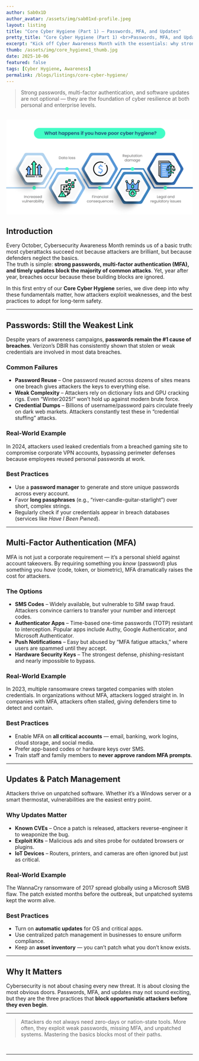 ```yaml
---
author: Sab0x1D
author_avatar: /assets/img/sab01xd-profile.jpeg
layout: listing
title: "Core Cyber Hygiene (Part 1) — Passwords, MFA, and Updates"
pretty_title: "Core Cyber Hygiene (Part 1) <br>Passwords, MFA, and Updates"
excerpt: "Kick off Cyber Awareness Month with the essentials: why strong passwords, multi-factor authentication, and timely updates are the foundation of digital safety."
thumb: /assets/img/core_hygiene1_thumb.jpg
date: 2025-10-06
featured: false
tags: [Cyber Hygiene, Awareness]
permalink: /blogs/listings/core-cyber-hygiene/
---
```


<blockquote class="featured-quote">
Strong passwords, multi-factor authentication, and software updates are not optional — they are the foundation of cyber resilience at both personal and enterprise levels.
</blockquote>
<br>

<img src="../assets/img/banners/core_hygiene1_intro.png" alt="Core Cyber Hygiene Banner">

## Introduction

Every October, Cybersecurity Awareness Month reminds us of a basic truth: most cyberattacks succeed not because attackers are brilliant, but because defenders neglect the basics.  
The truth is simple: **strong passwords, multi-factor authentication (MFA), and timely updates block the majority of common attacks**. Yet, year after year, breaches occur because these building blocks are ignored.

In this first entry of our **Core Cyber Hygiene** series, we dive deep into why these fundamentals matter, how attackers exploit weaknesses, and the best practices to adopt for long-term safety.

---

## Passwords: Still the Weakest Link

Despite years of awareness campaigns, **passwords remain the #1 cause of breaches**. Verizon’s DBIR has consistently shown that stolen or weak credentials are involved in most data breaches.

### Common Failures
- **Password Reuse** – One password reused across dozens of sites means one breach gives attackers the keys to everything else.
- **Weak Complexity** – Attackers rely on dictionary lists and GPU cracking rigs. Even “Winter2025!” won’t hold up against modern brute force.
- **Credential Dumps** – Billions of username/password pairs circulate freely on dark web markets. Attackers constantly test these in “credential stuffing” attacks.

### Real-World Example
In 2024, attackers used leaked credentials from a breached gaming site to compromise corporate VPN accounts, bypassing perimeter defenses because employees reused personal passwords at work.

### Best Practices
- Use a **password manager** to generate and store unique passwords across every account.
- Favor **long passphrases** (e.g., “river-candle-guitar-starlight”) over short, complex strings.
- Regularly check if your credentials appear in breach databases (services like *Have I Been Pwned*).

---

## Multi-Factor Authentication (MFA)

MFA is not just a corporate requirement — it’s a personal shield against account takeovers. By requiring something you *know* (password) plus something you *have* (code, token, or biometric), MFA dramatically raises the cost for attackers.

### The Options
- **SMS Codes** – Widely available, but vulnerable to SIM swap fraud. Attackers convince carriers to transfer your number and intercept codes.
- **Authenticator Apps** – Time-based one-time passwords (TOTP) resistant to interception. Popular apps include Authy, Google Authenticator, and Microsoft Authenticator.
- **Push Notifications** – Easy but abused by “MFA fatigue attacks,” where users are spammed until they accept.
- **Hardware Security Keys** – The strongest defense, phishing-resistant and nearly impossible to bypass.

### Real-World Example
In 2023, multiple ransomware crews targeted companies with stolen credentials. In organizations without MFA, attackers logged straight in. In companies with MFA, attackers often stalled, giving defenders time to detect and contain.

### Best Practices
- Enable MFA on **all critical accounts** — email, banking, work logins, cloud storage, and social media.
- Prefer app-based codes or hardware keys over SMS.
- Train staff and family members to **never approve random MFA prompts**.

---

## Updates & Patch Management

Attackers thrive on unpatched software. Whether it’s a Windows server or a smart thermostat, vulnerabilities are the easiest entry point.

### Why Updates Matter
- **Known CVEs** – Once a patch is released, attackers reverse-engineer it to weaponize the bug.
- **Exploit Kits** – Malicious ads and sites probe for outdated browsers or plugins.
- **IoT Devices** – Routers, printers, and cameras are often ignored but just as critical.

### Real-World Example
The WannaCry ransomware of 2017 spread globally using a Microsoft SMB flaw. The patch existed months before the outbreak, but unpatched systems kept the worm alive.

### Best Practices
- Turn on **automatic updates** for OS and critical apps.
- Use centralized patch management in businesses to ensure uniform compliance.
- Keep an **asset inventory** — you can’t patch what you don’t know exists.

---

## Why It Matters

Cybersecurity is not about chasing every new threat. It is about closing the most obvious doors. Passwords, MFA, and updates may not sound exciting, but they are the three practices that **block opportunistic attackers before they even begin**.

---

<blockquote class="closing-quote">
Attackers do not always need zero-days or nation-state tools. More often, they exploit weak passwords, missing MFA, and unpatched systems. Mastering the basics blocks most of their paths.
</blockquote>
<br>

---
